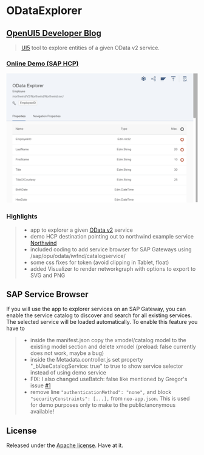 # ODataExplorer

## [OpenUI5 Developer Blog](http://openui5.blogspot.com/2017/12/odata-explorer.html)

> [UI5](http://openui5.org/) tool to explore entities of a given OData v2 service.

### [Online Demo (SAP HCP)](https://odataexplorer-p1940953245trial.dispatcher.hanatrial.ondemand.com/index.html)

![Screenshot](./ODataExplorer.gif)

### Highlights

> - app to explorer a given [OData v2](http://www.odata.org/documentation/odata-version-2-0/) service
> - demo HCP destination pointing out to northwind example service [Northwind](http://services.odata.org/V2/Northwind/Northwind.svc/) 
> - included coding to add service browser for SAP Gateways using /sap/opu/odata/iwfnd/catalogservice/
> - some css fixes for token (avoid clipping in Tablet, float) 
> - added Visualizer to render networkgraph with options to export to SVG and PNG 

## SAP Service Browser

If you will use the app to explorer services on an SAP Gateway, you can enable the service catalog to discover and search for all existing services.
The selected service will be loaded automatically. To enable this feature you have to
> - inside the manifest.json copy the xmodel/catalog model to the existing model section and delete xmodel (preload: false currently does not work, maybe a bug)  
> - inside the Metadata.controller.js set property "_bUseCatalogService: true" to true to show service selector instead of using demo service
> - FIX: I also changed useBatch: false like mentioned by Gregor's issue [#1](https://github.com/hschaefer123/odataexplorer/issues/1)
> - remove line ```"authenticationMethod": "none",``` and block ```"securityConstraints": [...],``` from ```neo-app.json```. This is used for demo purposes only to make to the public/anonymous available!

## License

Released under the [Apache license](http://www.apache.org/licenses/). Have at it.

